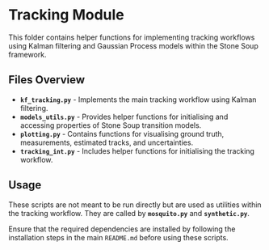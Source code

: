 # Tracking Module

This folder contains helper functions for implementing tracking workflows using Kalman filtering and Gaussian Process models within the Stone Soup framework.

## Files Overview

- **`kf_tracking.py`** - Implements the main tracking workflow using Kalman filtering.
- **`models_utils.py`** - Provides helper functions for initialising and accessing properties of Stone Soup transition models.
- **`plotting.py`** - Contains functions for visualising ground truth, measurements, estimated tracks, and uncertainties.
- **`tracking_int.py`** - Includes helper functions for initialising the tracking workflow.

## Usage

These scripts are not meant to be run directly but are used as utilities within the tracking workflow. They are called by **`mosquito.py`** and **`synthetic.py`**.

Ensure that the required dependencies are installed by following the installation steps in the main `README.md` before using these scripts.


